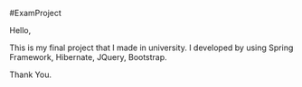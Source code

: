 #ExamProject

Hello,

This is my final project that I made in university.
I developed by using Spring Framework, Hibernate, JQuery, Bootstrap.

Thank You.

